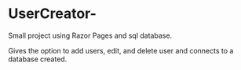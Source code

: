 # UserCreator-
Small project using Razor Pages and sql database. 

Gives the option to add users, edit, and delete user and connects to a database created. 
